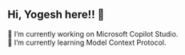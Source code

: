 ## Hi, Yogesh here!! 👋
🔭 I’m currently working on Microsoft Copilot Studio. <br/>
🌱 I’m currently learning Model Context Protocol.
<!--
👯 I’m looking to collaborate on any project given it's fun

- 🤔 I’m looking for help with ...
- 💬 Ask me about ...
- 📫 How to reach me: ...
- 😄 Pronouns: ...
- ⚡ Fun fact: ...
--!>
